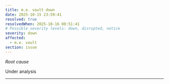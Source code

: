 ```yaml
---
title: m.e. vault down
date: 2025-10-15 23:59:41
resolved: true
resolvedWhen: 2025-10-16 00:51:41
# Possible severity levels: down, disrupted, notice
severity: down
affected:
  - m.e. vault
section: issue
---
```


*Root cause*

Under analysis

---


